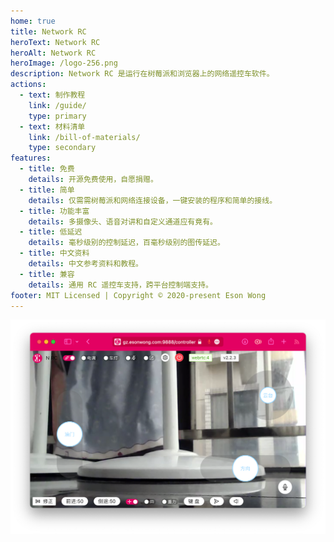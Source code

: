 ```yaml
---
home: true
title: Network RC
heroText: Network RC
heroAlt: Network RC
heroImage: /logo-256.png
description: Network RC 是运行在树莓派和浏览器上的网络遥控车软件。
actions:
  - text: 制作教程
    link: /guide/
    type: primary
  - text: 材料清单
    link: /bill-of-materials/
    type: secondary
features:
  - title: 免费
    details: 开源免费使用，自愿捐赠。
  - title: 简单
    details: 仅需需树莓派和网络连接设备，一键安装的程序和简单的接线。
  - title: 功能丰富
    details: 多摄像头、语音对讲和自定义通道应有竟有。
  - title: 低延迟
    details: 毫秒级别的控制延迟，百毫秒级别的图传延迟。
  - title: 中文资料
    details: 中文参考资料和教程。
  - title: 兼容
    details: 通用 RC 遥控车支持，跨平台控制端支持。
footer: MIT Licensed | Copyright © 2020-present Eson Wong
---
```



![控制端](./assets/ui-controller.png)